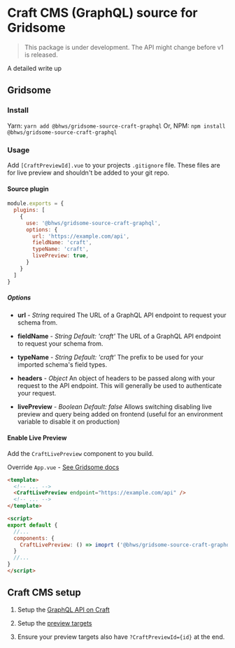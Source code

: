 # Craft CMS (GraphQL) source for Gridsome

> This package is under development. The API might change before v1 is released.

A detailed write up

## Gridsome

### Install

Yarn: `yarn add @bhws/gridsome-source-craft-graphql`
Or, NPM: `npm install  @bhws/gridsome-source-craft-graphql`

### Usage

Add `[CraftPreviewId].vue` to your projects `.gitignore` file. These files are for live preview and shouldn't be added to your git repo.

#### Source plugin

```js
module.exports = {
  plugins: [
    {
      use: '@bhws/gridsome-source-craft-graphql',
      options: {
        url: 'https://example.com/api',
        fieldName: 'craft',
        typeName: 'craft',
        livePreview: true,
      }
    }
  ]
}
```

##### Options

- **url** - *String* required
  The URL of a GraphQL API endpoint to request your schema from.

- **fieldName** - *String*
  *Default: 'craft'*
  The URL of a GraphQL API endpoint to request your schema from.

- **typeName** - *String*
  *Default: 'craft'*
  The prefix to be used for your imported schema's field types.

- **headers** - *Object*
  An object of headers to be passed along with your request to the API endpoint. This will generally be used to authenticate your request.

- **livePreview** - *Boolean*
  *Default: false*
  Allows switching disabling live preview and query being added on frontend (useful for an environment variable to disable it on production)


#### Enable Live Preview

Add the `CraftLivePreview` component to you build.

Override `App.vue` - [See Gridsome docs](https://gridsome.org/docs/overriding-app/)

```html
<template>
  <!-- ... -->
  <CraftLivePreview endpoint="https://example.com/api" />
  <!-- ... -->
</template>

<script>
export default {
  //...
  components: {
    CraftLivePreview: () => imoprt ('@bhws/gridsome-source-craft-graphql/CraftLivePreview')
  }
  //...
}
</script>
```



## Craft CMS setup

1. Setup the [GraphQL API on Craft](https://docs.craftcms.com/v3/graphql.html#getting-started)

2. Setup the [preview targets](https://docs.craftcms.com/v3/sections-and-entries.html#sections)

3. Ensure your preview targets also have `?CraftPreviewId={id}` at the end.

